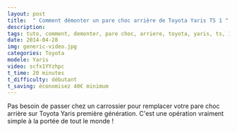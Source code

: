 ```yaml
---
layout: post
title:  " Comment démonter un pare choc arrière de Toyota Yaris TS 1 "
description: 
tags: tuto, comment, demonter, pare choc, arriere, toyota, yaris, ts, 1.5, vvti,
date: 2014-04-28 
img: generic-video.jpg
categories: Toyota
modele: Yaris
video: scfx1YYzhpc
t_time: 20 minutes
t_difficulty: débutant
t_saving: économisez 40€ minimum
---
```


Pas besoin de passer chez un carrossier pour remplacer votre pare choc arrière sur Toyota Yaris première génération. 
C'est une opération vraiment simple à la portée de tout le monde !